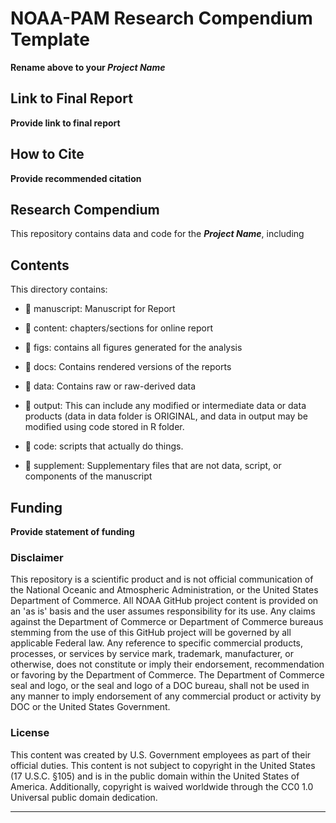# NOAA-PAM Research Compendium Template
**Rename above to your *Project Name***

## Link to Final Report
**Provide link to final report**

## How to Cite
**Provide recommended citation**

## Research Compendium
This repository contains data and code for the ***Project Name***, including 

## Contents
This directory contains:

-   📁 manuscript: Manuscript for Report

-   📁 content: chapters/sections for online report

-   📁 figs: contains all figures generated for the analysis 

-   📁 docs: Contains rendered versions of the reports 

-   📁 data: Contains raw or raw-derived data

-   📁 output: This can include any modified or intermediate data or data products (data in data folder is ORIGINAL, and data in output may be modified using code stored in R folder.

-   📁 code: scripts that actually do things.

-   📁 supplement: Supplementary files that are not data, script, or components of the manuscript

## Funding
**Provide statement of funding**

### Disclaimer

This repository is a scientific product and is not official communication of the National Oceanic and Atmospheric Administration, or the United States Department of Commerce. All NOAA GitHub project content is provided on an 'as is' basis and the user assumes responsibility for its use. Any claims against the Department of Commerce or Department of Commerce bureaus stemming from the use of this GitHub project will be governed by all applicable Federal law. Any reference to specific commercial products, processes, or services by service mark, trademark, manufacturer, or otherwise, does not constitute or imply their endorsement, recommendation or favoring by the Department of Commerce. The Department of Commerce seal and logo, or the seal and logo of a DOC bureau, shall not be used in any manner to imply endorsement of any commercial product or activity by DOC or the United States Government.

### License

This content was created by U.S. Government employees as part of their official duties. This content is not subject to copyright in the United States (17 U.S.C. §105) and is in the public domain within the United States of America. Additionally, copyright is waived worldwide through the CC0 1.0 Universal public domain dedication.

<hr>
